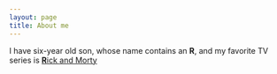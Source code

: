 ```yaml
---
layout: page
title: About me
---
```


I have six-year old son, whose name contains an **R**, and
my favorite TV series is [**R**ick and Morty](http://www.imdb.com/title/tt2861424/)
